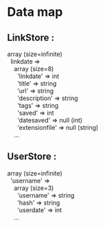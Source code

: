 Data map
=========

LinkStore :
-----------
array (size=infinite)  
&nbsp;    linkdate =>  
&nbsp;&nbsp;&nbsp;        array (size=8)  
&nbsp;&nbsp;&nbsp;&nbsp;&nbsp;          'linkdate' => int  
&nbsp;&nbsp;&nbsp;&nbsp;&nbsp;           'title' => string  
&nbsp;&nbsp;&nbsp;&nbsp;&nbsp; 	      'url' => string  
&nbsp;&nbsp;&nbsp;&nbsp;&nbsp; 	      'description' => string  
&nbsp;&nbsp;&nbsp;&nbsp;&nbsp; 	      'tags' => string  
&nbsp;&nbsp;&nbsp;&nbsp;&nbsp; 	      'saved' => int  
&nbsp;&nbsp;&nbsp;&nbsp;&nbsp; 	      'datesaved' => null (int)  
&nbsp;&nbsp;&nbsp;&nbsp;&nbsp; 	      'extensionfile' => null (string)  
&nbsp;&nbsp;&nbsp; 	...  

UserStore :
-----------
array (size=infinite)  
&nbsp;  	'username' =>   
&nbsp;&nbsp;&nbsp;	    array (size=3)  
&nbsp;&nbsp;&nbsp;&nbsp;&nbsp;	      'username' => string  
&nbsp;&nbsp;&nbsp;&nbsp;&nbsp;	      'hash' => string  
&nbsp;&nbsp;&nbsp;&nbsp;&nbsp;	      'userdate' => int  
&nbsp;&nbsp;&nbsp;	...  
